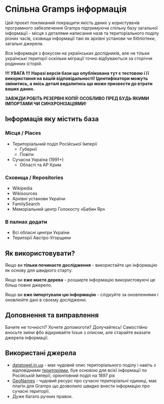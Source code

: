 # Спільна Gramps інформація

Цей проєкт покликаний покращити якість даних у користувачів програмного забезпечення Gramps підтримуючи спільну базу загальної інформації - місця з деталями написання назв та територіального поділу різних часів, сховища інформації такі як архівні установи чи бібліотеки, загальні джерела.

Вся інформація з фокусом на українських дослідників, але не тільки українські території оскільки міграції точно відбуваються за сторіччя родинних історій.

**!!! УВАГА !!! Наразі версія бази що опублікована тут є тестовою і її використання на вашій відповідальності! Ідентифікатори можуть змінитись, а якісь деталі видалитись що може призвести до втрати ваших даних.**

**ЗАВЖДИ РОБІТЬ РЕЗЕРВНІ КОПІЇ! ОСОБЛИВО ПРЕД БУДЬ ЯКИМИ ІМПОРТАМИ ЧИ СИНХРОНІЗАЦІЯМИ!**

## Інформація яку містить база

### Місця / Places

- Територіальний поділ Російської Імперії
  - Губернії
  - Повіти
- Сучасна Україна (1991+)
  - Області та АР Крим

### Сховища / Repositories

- Wikipedia
- Wikisources
- Архівні установи України
- FamilySearch
- Меморіальний центр Голокосту «Бабин Яр»

### В палнах додати

- Всі обласні центри України
- Території Австро-Угорщини

## Як використовувати?

Якщо ви **тільки починаєте дослідження** - використайте цю інформацію як основу для швидкого старту.

Якщо ви **вже маєте дерева** - розширте інформацію використовуючі це більш повне джерело.

Якщо ви **вже імпортували цю інформацію** - слідкуйте за оновленнями і оновлюйте дані в своєму дослідженні.

## Доповнення та виправлення

Бачите не точності? Хочете допомоготи? Долучайтесь! Самостійно вносьте зміни фбо відкривайте Issue з описом, але старайте вказати джерела інформації.

## Використані джерела

- [datatowel.in.ua](https://datatowel.in.ua) - має чудовий опис територіального поділу і навіть з відповідними [територіями](https://datatowel.in.ua/division-1897), був основою для всієї інформації по Російській Імперії, орієнтовний поділ на 1897 рік
- [GeoNames](www.geonames.org) - чудовий ресурс про сучасні територіальні одиниці, має плагін для Gramps що дозволило швидко внести інформацію про сучасні території.
- Дуже багато ручних правок.
